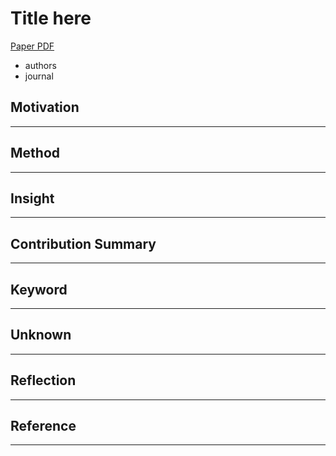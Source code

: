 # Title here

[Paper PDF](fvf)

- authors
- journal

## Motivation

---

## Method

---

## Insight

---

## Contribution Summary

---

## Keyword

---

## Unknown

---

## Reflection

---

## Reference

---
